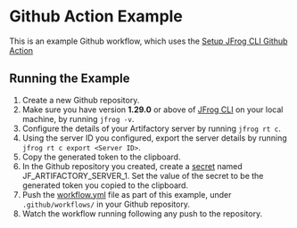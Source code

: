 # Github Action Example
This is an example Github workflow, which uses the [Setup JFrog CLI Github Action](https://github.com/jfrog/setup-jfrog-cli) 

## Running the Example
1. Create a new Github repository.
2. Make sure you have version **1.29.0** or above of [JFrog CLI](https://jfrog.com/getcli/) on your local machine, by running ```jfrog -v```.
3. Configure the details of your Artifactory server by running ```jfrog rt c```.
4. Using the server ID you configured, export the server details by running ```jfrog rt c export <Server ID>```.
5. Copy the generated token to the clipboard.
6. In the Github repository you created, create a [secret](https://help.github.com/en/articles/virtual-environments-for-github-actions#creating-and-using-secrets-encrypted-variables) named JF_ARTIFACTORY_SERVER_1. Set the value of the secret to be the generated token you copied to the clipboard.
7. Push the [workflow.yml](workflow.yml) file as part of this example, under `.github/workflows/` in your Github repository.
8. Watch the workflow running following any push to the repository.
